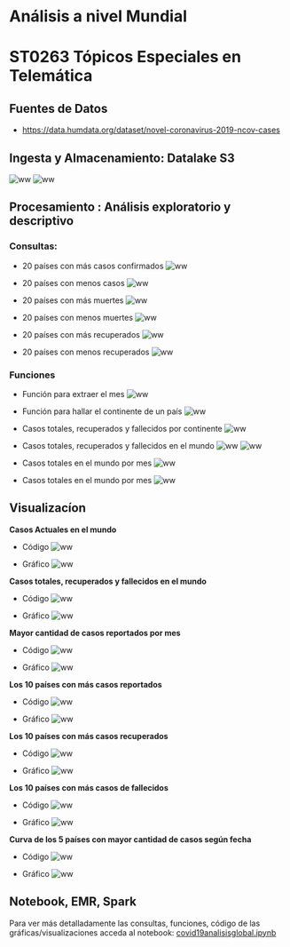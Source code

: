 # Análisis a nivel Mundial
# ST0263 Tópicos Especiales en Telemática


## Fuentes de Datos
* https://data.humdata.org/dataset/novel-coronavirus-2019-ncov-cases

## Ingesta y Almacenamiento: Datalake S3
![ww](images/cs31.png)
![ww](images/cs32.png)

## Procesamiento : Análisis exploratorio y descriptivo

### Consultas:

* 20 países con más casos confirmados
![ww](images/pmc.png)

* 20 países con menos casos
![ww](images/pmec.png)

* 20 países con más muertes
![ww](images/pmm.png)

* 20 países con menos muertes
![ww](images/pmem.png)

* 20 países con más recuperados
![ww](images/pmr.png)

* 20 países con menos recuperados
![ww](images/pmer.png)

### Funciones

* Función para extraer el mes
![ww](images/f1.png)

* Función para hallar el continente de un país
![ww](images/f2.png)

* Casos totales, recuperados y fallecidos por continente
![ww](images/f21.png)

* Casos totales, recuperados y fallecidos en el mundo
![ww](images/consultas.png)
![ww](images/consultas2.png)

* Casos totales en el mundo por mes
![ww](images/mcxm.png)

* Casos totales en el mundo por mes
![ww](images/mcxf.png)

## Visualizacíon 

**Casos Actuales en el mundo**

* Código
![ww](images/c1.png)

* Gráfico
![ww](images/g1.png)

**Casos totales, recuperados y fallecidos en el mundo**

* Código
![ww](images/c2.png)

* Gráfico
![ww](images/g2.png)

**Mayor cantidad de casos reportados por mes**

* Código
![ww](images/c3.png)

* Gráfico
![ww](images/g3.png)

**Los 10 países con más casos reportados**

* Código
![ww](images/c4.png)

* Gráfico
![ww](images/g4.png)

**Los 10 países con más casos recuperados**

* Código
![ww](images/c5.png)

* Gráfico
![ww](images/g5.png)

**Los 10 países con más casos de fallecidos**

* Código
![ww](images/c6.png)

* Gráfico
![ww](images/g6.png)

**Curva de los 5 países con mayor cantidad de casos según fecha**

* Código
![ww](images/c7.png)

* Gráfico
![ww](images/g7.png)

## Notebook, EMR, Spark

Para ver más detalladamente las consultas, funciones, código de las gráficas/visualizaciones acceda al notebook:
[covid19analisisglobal.ipynb](covid19analisisglobal.ipynb)
